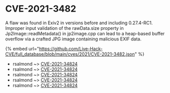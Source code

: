 # CVE-2021-3482

A flaw was found in Exiv2 in versions before and including 0.27.4-RC1. Improper input validation of the rawData.size property in Jp2Image::readMetadata() in jp2image.cpp can lead to a heap-based buffer overflow via a crafted JPG image containing malicious EXIF data.

{% embed url="https://github.com/Live-Hack-CVE/full_database/blob/main/cves/2021/CVE-2021-3482.json" %}


* rsalmond ~> [CVE-2021-34824](https://www.alice-snow.ru/2021/database/cve-2021-3482/cve-2021-34824-rsalmond)
* rsalmond ~> [CVE-2021-34824](https://www.alice-snow.ru/2021/database/cve-2021-3482/cve-2021-34824-rsalmond)
* rsalmond ~> [CVE-2021-34824](https://www.alice-snow.ru/2021/database/cve-2021-3482/cve-2021-34824-rsalmond)
* rsalmond ~> [CVE-2021-34824](https://www.alice-snow.ru/2021/database/cve-2021-3482/cve-2021-34824-rsalmond)
* rsalmond ~> [CVE-2021-34824](https://www.alice-snow.ru/2021/database/cve-2021-3482/cve-2021-34824-rsalmond)